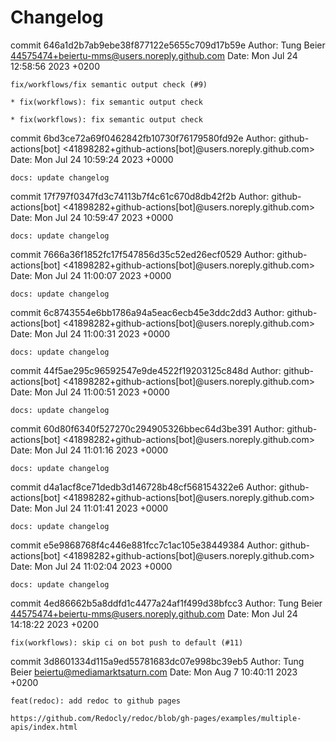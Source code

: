# Changelog













































commit 646a1d2b7ab9ebe38f877122e5655c709d17b59e
Author: Tung Beier <44575474+beiertu-mms@users.noreply.github.com>
Date:   Mon Jul 24 12:58:56 2023 +0200

    fix/workflows/fix semantic output check (#9)
    
    * fix(workflows): fix semantic output check
    
    * fix(workflows): fix semantic output check

commit 6bd3ce72a69f0462842fb10730f76179580fd92e
Author: github-actions[bot] <41898282+github-actions[bot]@users.noreply.github.com>
Date:   Mon Jul 24 10:59:24 2023 +0000

    docs: update changelog

commit 17f797f0347fd3c74113b7f4c61c670d8db42f2b
Author: github-actions[bot] <41898282+github-actions[bot]@users.noreply.github.com>
Date:   Mon Jul 24 10:59:47 2023 +0000

    docs: update changelog

commit 7666a36f1852fc17f547856d35c52ed26ecf0529
Author: github-actions[bot] <41898282+github-actions[bot]@users.noreply.github.com>
Date:   Mon Jul 24 11:00:07 2023 +0000

    docs: update changelog

commit 6c8743554e6bb1786a94a5eac6ecb45e3ddc2dd3
Author: github-actions[bot] <41898282+github-actions[bot]@users.noreply.github.com>
Date:   Mon Jul 24 11:00:31 2023 +0000

    docs: update changelog

commit 44f5ae295c96592547e9de4522f19203125c848d
Author: github-actions[bot] <41898282+github-actions[bot]@users.noreply.github.com>
Date:   Mon Jul 24 11:00:51 2023 +0000

    docs: update changelog

commit 60d80f6340f527270c294905326bbec64d3be391
Author: github-actions[bot] <41898282+github-actions[bot]@users.noreply.github.com>
Date:   Mon Jul 24 11:01:16 2023 +0000

    docs: update changelog

commit d4a1acf8ce71dedb3d146728b48cf568154322e6
Author: github-actions[bot] <41898282+github-actions[bot]@users.noreply.github.com>
Date:   Mon Jul 24 11:01:41 2023 +0000

    docs: update changelog

commit e5e9868768f4c446e881fcc7c1ac105e38449384
Author: github-actions[bot] <41898282+github-actions[bot]@users.noreply.github.com>
Date:   Mon Jul 24 11:02:04 2023 +0000

    docs: update changelog

commit 4ed86662b5a8ddfd1c4477a24af1f499d38bfcc3
Author: Tung Beier <44575474+beiertu-mms@users.noreply.github.com>
Date:   Mon Jul 24 14:18:22 2023 +0200

    fix(workflows): skip ci on bot push to default (#11)

commit 3d8601334d115a9ed55781683dc07e998bc39eb5
Author: Tung Beier <beiertu@mediamarktsaturn.com>
Date:   Mon Aug 7 10:40:11 2023 +0200

    feat(redoc): add redoc to github pages
    
    https://github.com/Redocly/redoc/blob/gh-pages/examples/multiple-apis/index.html
